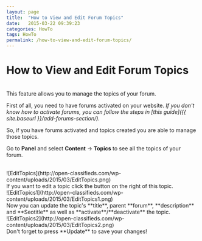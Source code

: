 ```yaml
---
layout: page
title:  "How to View and Edit Forum Topics"
date:   2015-03-22 09:39:23
categories: HowTo
tags: HowTo
permalink: /how-to-view-and-edit-forum-topics/
---
```

# How to View and Edit Forum Topics
<br>
This feature allows you to manage the topics of your forum. 

First of all, you need to have forums activated on your website. _If you don't know how to activate forums, you can follow the steps in [this guide]({{ site.baseurl }}/add-forums-section/)._ 

So, if you have forums activated and topics created you are able to manage those topics. 

Go to **Panel** and select **Content** -> **Topics** to see all the topics of your forum. 

<br>
![EditTopics](http://open-classifieds.com/wp-content/uploads/2015/03/EditTopics.png) 

<br>
If you want to edit a topic click the button on the right of this topic. 

<br>
![EditTopics1](http://open-classifieds.com/wp-content/uploads/2015/03/EditTopics1.png) 

<br>
Now you can update the topic's **title**, parent **forum**, **description** and **Seotitle** as well as **activate**/**deactivate** the topic. 

<br>
![EditTopics2](http://open-classifieds.com/wp-content/uploads/2015/03/EditTopics2.png) 

<br>
Don't forget to press **Update** to save your changes!

<!--title: How to View and Edit Forum Topics
link: http://open-classifieds.com/2015/03/22/how-to-view-and-edit-forum-topics/
author: Constantinos
description: 
post_id: 23934
created: 2015/03/22 10:39:23
created_gmt: 2015/03/22 09:39:23
comment_status: open
post_name: how-to-view-and-edit-forum-topics
status: publish
post_type: post-->

